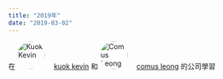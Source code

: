 ```yaml
---
title: "2019年"
date: "2019-03-02"
---
```


[comusGithub]: https://github.com/comus "This is Github account of ComusLeong"

<style>
  img {
    margin-right:0.875rem;
    margin-bottom:0;
    width:3.5rem;
    height:3.5rem;
    border-radius:50%
  }
</style>

在
![](https://res.cloudinary.com/diszkolb7/image/upload/v1551525909/12341340_1089026897774270_1511152041664833530_n.jpg "Kuok Kevin")
[kuok kevin](https://github.com/ma76538 "This is Github account of Kuok Kevin")
和
![](https://res.cloudinary.com/diszkolb7/image/upload/v1551525933/52274855_2069247110046640_5704480549280677888_o.jpg "Comus Leong")
[comus leong][comusGithub]
的公司學習

<!-- 1. >you
    * you
1. you
1. you -->
<!-- |ergdsfsd|sdfvdsbs|agagGA|
|:--------:|:--------:|:------:|
|EAFSFD|ASFD|
|FDS|FD| -->

<!-- <iframe width="560" height="315" src="https://www.youtube.com/embed/aknkofx2bHg" frameborder="0" allow="accelerometer; autoplay; encrypted-media; gyroscope; picture-in-picture" allowfullscreen></iframe> -->
